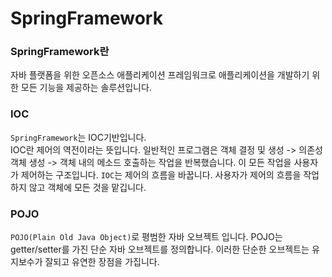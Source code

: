 # SpringFramework
### SpringFramework란
자바 플랫폼을 위한 오픈소스 애플리케이션 프레임워크로 애플리케이션을 개발하기 위한 모든 기능을 제공하는 솔루션입니다.
### IOC
`SpringFramework`는 IOC기반입니다.<br>
IOC란 제어의 역전이라는 뜻입니다.
일반적인 프로그램은 객체 결정 및 생성 -> 의존성 객체 생성 -> 객체 내의 메소드 호출하는 작업을 반복했습니다. 이 모든 작업을 사용자가 제어하는 구조입니다.
`IOC`는 제어의 흐름을 바꿉니다. 사용자가 제어의 흐름을 작업하지 않고 객체에 모든 것을 맡깁니다. 

### POJO
`POJO(Plain Old Java Object)`로 평범한 자바 오브젝트 입니다.
POJO는 getter/setter를 가진 단순 자바 오브젝트를 정의합니다.
이러한 단순한 오브젝트는 유지보수가 잘되고 유연한 장점을 가집니다.